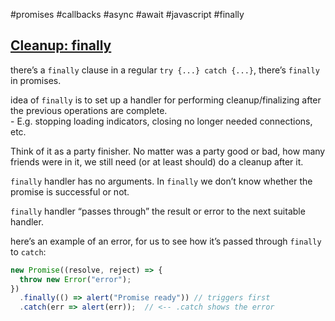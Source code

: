 #promises #callbacks #async #await #javascript  #finally

## [Cleanup: finally](https://javascript.info/promise-basics#cleanup-finally)  

there’s a `finally` clause in a regular `try {...} catch {...}`, there’s `finally` in promises.  

idea of `finally` is to set up a handler for performing cleanup/finalizing after the previous operations are complete.  
	- E.g. stopping loading indicators, closing no longer needed connections, etc. 

Think of it as a party finisher. No matter was a party good or bad, how many friends were in it, we still need (or at least should) do a cleanup after it.  

`finally` handler has no arguments. In `finally` we don’t know whether the promise is successful or not.  

`finally` handler “passes through” the result or error to the next suitable handler.  

here’s an example of an error, for us to see how it’s passed through `finally` to `catch`:
```javascript
new Promise((resolve, reject) => {
  throw new Error("error");
})
  .finally(() => alert("Promise ready")) // triggers first
  .catch(err => alert(err));  // <-- .catch shows the error
```

